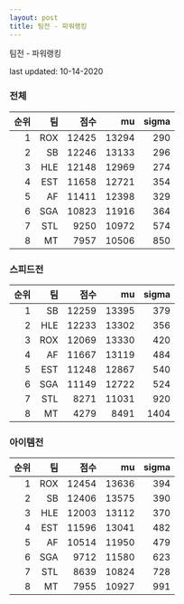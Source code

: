 ```yaml
---
layout: post
title: 팀전 - 파워랭킹
---
```


팀전 - 파워랭킹

last updated: 10-14-2020

### 전체

| 순위 | 팀 | 점수 | mu | sigma |
|---:|---:|---:|---:|---:|
| 1 | ROX | 12425 | 13294 | 290 |
| 2 | SB | 12246 | 13133 | 296 |
| 3 | HLE | 12148 | 12969 | 274 |
| 4 | EST | 11658 | 12721 | 354 |
| 5 | AF | 11411 | 12398 | 329 |
| 6 | SGA | 10823 | 11916 | 364 |
| 7 | STL | 9250 | 10972 | 574 |
| 8 | MT | 7957 | 10506 | 850 |

### 스피드전

| 순위 | 팀 | 점수 | mu | sigma |
|---:|---:|---:|---:|---:|
| 1 | SB | 12259 | 13395 | 379 |
| 2 | HLE | 12233 | 13302 | 356 |
| 3 | ROX | 12069 | 13330 | 420 |
| 4 | AF | 11667 | 13119 | 484 |
| 5 | EST | 11248 | 12867 | 540 |
| 6 | SGA | 11149 | 12722 | 524 |
| 7 | STL | 8271 | 11031 | 920 |
| 8 | MT | 4279 | 8491 | 1404 |

### 아이템전

| 순위 | 팀 | 점수 | mu | sigma |
|---:|---:|---:|---:|---:|
| 1 | ROX | 12454 | 13636 | 394 |
| 2 | SB | 12406 | 13575 | 390 |
| 3 | HLE | 12003 | 13112 | 370 |
| 4 | EST | 11596 | 13041 | 482 |
| 5 | AF | 10514 | 11950 | 479 |
| 6 | SGA | 9712 | 11580 | 623 |
| 7 | STL | 8639 | 10824 | 728 |
| 8 | MT | 7955 | 10927 | 991 |
